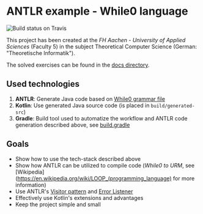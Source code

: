 # ANTLR example - While0 language

![Build status on Travis](https://api.travis-ci.com/kdevo/ise-ti-while0.svg?branch=master)

This project has been created at the *FH Aachen - University of Applied Sciences* (Faculty 5) in the subject Theoretical Computer Science (German: "Theoretische Informatik").

The solved exercises can be found in the [docs directory](./docs/exercises).

## Used technologies

1. **ANTLR**: Generate Java code based on [While0 grammar file](src/main/antlr/me/kdevo/ise/ti/while0/While0.g4)
2. **Kotlin**: Use generated Java source code (is placed in `build/generated-src`)
3. **Gradle**: Build tool used to automatize the workflow and ANTLR code generation described above, see [build.gradle](build.gradle)

## Goals

- Show how to use the tech-stack described above
- Show how ANTLR can be utilized to compile code (*While0 to URM*, see [Wikipedia](https://en.wikipedia.org/wiki/LOOP_(programming_language) for more information)
- Use ANTLR's [Visitor pattern](./src/main/kotlin/me/kdevo/ise/ti/while0/While0Visitor.kt) and [Error Listener](./src/main/kotlin/me/kdevo/ise/ti/while0/While0ErrorListener.kt)
- Effectively use Kotlin's extensions and advantages
- Keep the project simple and small
